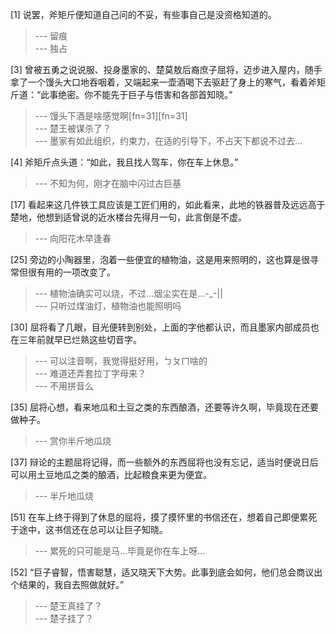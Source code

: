 
[1] 说罢，斧矩斤便知道自己问的不妥，有些事自己是没资格知道的。
>--- 留痕<br>
>--- 独占<br>

[3] 曾被五勇之说说服、投身墨家的、楚莫敖后裔庶子屈将，迈步进入屋内，随手拿了一个馒头大口地吞咽着，又端起来一壶酒喝下去驱赶了身上的寒气，看着斧矩斤道：“此事绝密。你不能先于巨子与悟害和各部首知晓。”
>--- 馒头下酒是啥感觉啊[fn=31][fn=31]<br>
>--- 楚王被谋杀了？<br>
>--- 墨家有如此组织，约束力，在适的引导下，不占天下都说不过去…<br>

[4] 斧矩斤点头道：“如此，我且找人驾车，你在车上休息。”
>--- 不知为何，刚才在脑中闪过古巨基<br>

[17] 看起来这几件铁工具应该是工匠们用的，如此看来，此地的铁器普及远远高于楚地，他想到适曾说的近水楼台先得月一句，此言倒是不虚。
>--- 向阳花木早逢春<br>

[25] 旁边的小陶器里，泡着一些便宜的植物油，这是用来照明的，这也算是很寻常但很有用的一项改变了。
>--- 植物油确实可以烧，不过…烟尘实在是…-_-||<br>
>--- 只听过煤油灯，植物油也能照明吗<br>

[30] 屈将看了几眼，目光便转到别处，上面的字他都认识，而且墨家内部成员也在三年前就早已烂熟这些切音字。
>--- 可以注音啊，我觉得挺好用，ㄅㄆㄇ啥的<br>
>--- 难道还弄套拉丁字母来？<br>
>--- 不用拼音么<br>

[35] 屈将心想，看来地瓜和土豆之类的东西酿酒，还要等许久啊，毕竟现在还要做种子。
>--- 赏你半斤地瓜烧<br>

[37] 辩论的主题屈将记得，而一些额外的东西屈将也没有忘记，适当时便说日后可以用土豆地瓜之类的酿酒，比起粮食来更为便宜。
>--- 半斤地瓜烧<br>

[51] 在车上终于得到了休息的屈将，摸了摸怀里的书信还在，想着自己即便累死于途中，这书信还在总可以让巨子知晓。
>--- 累死的只可能是马...毕竟是你在车上呀...<br>

[52] “巨子睿智，悟害聪慧，适又晓天下大势。此事到底会如何，他们总会商议出个结果的，我自去照做就好。”
>--- 楚王真挂了？<br>
>--- 楚子挂了？<br>
